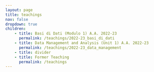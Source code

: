 ```yaml
---
layout: page
title: teachings
nav: false
dropdown: true
children: 
    - title: Basi di Dati (Modulo 1) A.A. 2022-23
      permalink: /teachings/2022-23_basi_di_dati
    - title: Data Management and Analysis (Unit 1) A.A. 2022-23
      permalink: /teachings/2022-23_data_management
    - title: divider
    - title: Former Teaching
      permalink: /teachings
---
```

